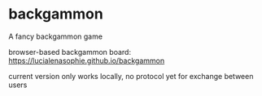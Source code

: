 # backgammon
A fancy backgammon game

browser-based backgammon board: https://lucialenasophie.github.io/backgammon

current version only works locally, no protocol yet for exchange between users
